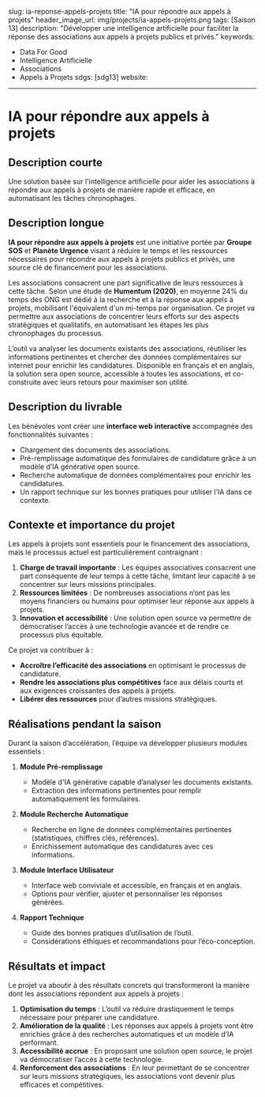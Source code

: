 slug: ia-reponse-appels-projets
title: "IA pour répondre aux appels à projets"
header_image_url: img/projects/ia-appels-projets.png
tags: [Saison 13]
description: "Développer une intelligence artificielle pour faciliter la réponse des associations aux appels à projets publics et privés."
keywords:
  - Data For Good
  - Intelligence Artificielle
  - Associations
  - Appels à Projets
sdgs: [sdg13]
website: 
---

# IA pour répondre aux appels à projets

## Description courte
Une solution basée sur l'intelligence artificielle pour aider les associations à répondre aux appels à projets de manière rapide et efficace, en automatisant les tâches chronophages.

## Description longue
**IA pour répondre aux appels à projets** est une initiative portée par **Groupe SOS** et **Planète Urgence** visant à réduire le temps et les ressources nécessaires pour répondre aux appels à projets publics et privés, une source clé de financement pour les associations.

Les associations consacrent une part significative de leurs ressources à cette tâche. Selon une étude de **Humentum (2020)**, en moyenne 24% du temps des ONG est dédié à la recherche et à la réponse aux appels à projets, mobilisant l'équivalent d'un mi-temps par organisation. Ce projet va permettre aux associations de concentrer leurs efforts sur des aspects stratégiques et qualitatifs, en automatisant les étapes les plus chronophages du processus.

L’outil va analyser les documents existants des associations, réutiliser les informations pertinentes et chercher des données complémentaires sur internet pour enrichir les candidatures. Disponible en français et en anglais, la solution sera open source, accessible à toutes les associations, et co-construite avec leurs retours pour maximiser son utilité.

## Description du livrable
Les bénévoles vont créer une **interface web interactive** accompagnée des fonctionnalités suivantes :
- Chargement des documents des associations.
- Pré-remplissage automatique des formulaires de candidature grâce à un modèle d’IA générative open source.
- Recherche automatique de données complémentaires pour enrichir les candidatures.
- Un rapport technique sur les bonnes pratiques pour utiliser l’IA dans ce contexte.

## Contexte et importance du projet
Les appels à projets sont essentiels pour le financement des associations, mais le processus actuel est particulièrement contraignant :
1. **Charge de travail importante** : Les équipes associatives consacrent une part conséquente de leur temps à cette tâche, limitant leur capacité à se concentrer sur leurs missions principales.
2. **Ressources limitées** : De nombreuses associations n’ont pas les moyens financiers ou humains pour optimiser leur réponse aux appels à projets.
3. **Innovation et accessibilité** : Une solution open source va permettre de démocratiser l’accès à une technologie avancée et de rendre ce processus plus équitable.

Ce projet va contribuer à :
- **Accroître l’efficacité des associations** en optimisant le processus de candidature.
- **Rendre les associations plus compétitives** face aux délais courts et aux exigences croissantes des appels à projets.
- **Libérer des ressources** pour d’autres missions stratégiques.

## Réalisations pendant la saison
Durant la saison d’accélération, l’équipe va développer plusieurs modules essentiels :

1. **Module Pré-remplissage**
   - Modèle d'IA générative capable d’analyser les documents existants.
   - Extraction des informations pertinentes pour remplir automatiquement les formulaires.

2. **Module Recherche Automatique**
   - Recherche en ligne de données complémentaires pertinentes (statistiques, chiffres clés, références).
   - Enrichissement automatique des candidatures avec ces informations.

3. **Module Interface Utilisateur**
   - Interface web conviviale et accessible, en français et en anglais.
   - Options pour vérifier, ajuster et personnaliser les réponses générées.

4. **Rapport Technique**
   - Guide des bonnes pratiques d’utilisation de l’outil.
   - Considérations éthiques et recommandations pour l’éco-conception.

## Résultats et impact
Le projet va aboutir à des résultats concrets qui transformeront la manière dont les associations répondent aux appels à projets :
1. **Optimisation du temps** : L’outil va réduire drastiquement le temps nécessaire pour préparer une candidature.
2. **Amélioration de la qualité** : Les réponses aux appels à projets vont être enrichies grâce à des recherches automatiques et un modèle d’IA performant.
3. **Accessibilité accrue** : En proposant une solution open source, le projet va démocratiser l’accès à cette technologie.
4. **Renforcement des associations** : En leur permettant de se concentrer sur leurs missions stratégiques, les associations vont devenir plus efficaces et compétitives.
